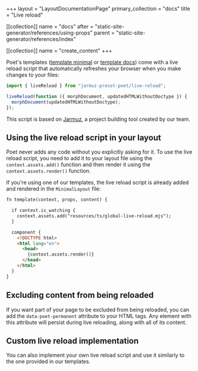 +++
layout = "LayoutDocumentationPage"
primary_collection = "docs"
title = "Live reload"

[[collection]]
name = "docs"
after = "static-site-generator/references/using-props"
parent = "static-site-generator/references/index"

[[collection]]
name = "create_content"
+++

Poet's templates ([template minimal](https://github.com/intentee/poet-template-minimal) or [template docs](https://github.com/intentee/poet-template-docs)) come with a live reload script that automatically refreshes your browser when you make changes to your files:

```js label:"typescript"
import { liveReload } from "jarmuz-preset-poet/live-reload";

liveReload(function ({ morphDocument, updatedHTMLWithoutDoctype }) {
  morphDocument(updatedHTMLWithoutDoctype);
});
```

This script is based on [Jarmuz](https://github.com/intentee/jarmuz), a project building tool created by our team. 


## Using the live reload script in your layout

Poet never adds any code without you explicitly asking for it. To use the live reload script, you need to add it to your layout file using the `context.assets.add()` function and then render it using the `context.assets.render()` function.

If you're using one of our templates, the live reload script is already added and rendered in the `MinimalLayout` file:

```html label:"rhai"
fn template(context, props, content) {

  if context.is_watching {
    context.assets.add("resources/ts/global-live-reload.mjs");
  }

  component {
    <!DOCTYPE html>
    <html lang="en">
      <head>
        {context.assets.render()}
      </head>
    </html>
  }
}
```

## Excluding content from being reloaded

If you want part of your page to be excluded from being reloaded, you can add the `data-poet-permanent` attribute to your HTML tags. Any element with this attribute will persist during live reloading, along with all of its content.

## Custom live reload implementation

You can also implement your own live reload script and use it similarly to the one provided in our templates.

